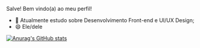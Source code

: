 
Salve! Bem vindo(a) ao meu perfil!

- 🌱 Atualmente estudo sobre Desenvolvimento Front-end e UI/UX Design;
- 😄 Ele/dele

[![Anurag's GitHub stats](https://github-readme-stats.vercel.app/api?username=MatheusSSWeb&count_private=true&show_icons=true&theme=radical)](https://github.com/anuraghazra/github-readme-stats)
